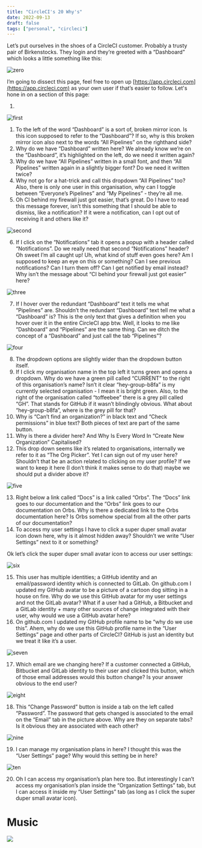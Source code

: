 ```yaml
---
title: "CircleCI's 20 Why's"
date: 2022-09-13
draft: false
tags: ["personal", "circleci"]
---
```


Let’s put ourselves in the shoes of a CircleCI customer. Probably a trusty pair of Birkenstocks. They login and they’re greeted with a “Dashboard” which looks a little something like this:

![zero](/img/20-whys/0.png)

I’m going to dissect this page, feel free to open up [https://app.circleci.com](https://app.circleci.com) as your own user if that’s easier to follow. Let's hone in on a section of this page:

1)

![first](/img/20-whys/1.png)

1. To the left of the word “Dashboard” is a sort of, broken mirror icon. Is this icon supposed to refer to the “Dashboard”? If so, why is this broken mirror icon also next to the words “All Pipelines” on the righthand side?
2. Why do we have “Dashboard” written here? We already know we’re on the “Dashboard”, it’s highlighted on the left, do we need it written again?
3. Why do we have “All Pipelines” written in a small font, and then “All Pipelines” written again in a slightly bigger font? Do we need it written twice?
4. Why not go for a hat-trick and call this dropdown “All Pipelines” too? Also, there is only one user in this organisation, why can I toggle between “Everyone’s Pipelines” and “My Pipelines” - they’re all me.
5. Oh CI behind my firewall just got easier, that’s great. Do I have to read this message forever, isn’t this something that I should be able to dismiss, like a notification? If it were a notification, can I opt out of receiving it and others like it?

![second](/img/20-whys/2.png)

6. If I click on the “Notifications” tab it opens a popup with a header called “Notifications”. Do we really need that second “Notifications” header? Oh sweet I’m all caught up! Uh, what kind of stuff even goes here? Am I supposed to keep an eye on this or something? Can I see previous notifications? Can I turn them off? Can I get notified by email instead? Why isn’t the message about “CI behind your firewall just got easier” here?

![three](/img/20-whys/3.png)

7. If I hover over the redundant “Dashboard” text it tells me what “Pipelines” are. Shouldn’t the redundant “Dashboard” text tell me what a “Dashboard” is? This is the only text that gives a definition when you hover over it in the entire CircleCI app btw. Well, it looks to me like “Dashboard” and “Pipelines” are the same thing. Can we ditch the concept of a “Dashboard” and just call the tab “Pipelines”?

![four](/img/20-whys/4.png)

8. The dropdown options are slightly wider than the dropdown button itself.
9. If I click my organisation name in the top left it turns green and opens a dropdown. Why do we have a green pill called “CURRENT” to the right of this organisation’s name? Isn’t it clear “hey-group-b8fa” is my currently selected organisation - I mean it is bright green. Also, to the right of the organisation called “toffeebee” there is a grey pill called “GH”. That stands for GitHub if it wasn’t blindingly obvious. What about “hey-group-b8fa”, where is the grey pill for that?
10. Why is “Can’t find an organization?” in black text and “Check permissions” in blue text? Both pieces of text are part of the same button.
11. Why is there a divider here? And Why Is Every Word In “Create New Organization” Capitalised?
12. This drop down seems like it’s related to organisations, internally we refer to it as “The Org Picker”. Yet I can sign out of my user here? Shouldn’t that be an action related to clicking on my user profile? If we want to keep it here (I don’t think it makes sense to do that) maybe we should put a divider above it?

![five](/img/20-whys/5.png)

13. Right below a link called “Docs” is a link called “Orbs". The “Docs” link goes to our documentation and the “Orbs” link goes to our documentation on Orbs. Why is there a dedicated link to the Orbs documentation here? Is Orbs somehow special from all the other parts of our documentation?
14. To access my user settings I have to click a super duper small avatar icon down here, why is it almost hidden away? Shouldn’t we write “User Settings” next to it or something?

Ok let’s click the super duper small avatar icon to access our user settings:

![six](/img/20-whys/6.png)

15. This user has multiple identities; a GitHub identity and an email/password identity which is connected to GitLab. On github.com I updated my GitHub avatar to be a picture of a cartoon dog sitting in a house on fire. Why do we use this GitHub avatar for my user settings and not the GitLab avatar? What if a user had a GitHub, a Bitbucket and a GitLab identity + many other sources of change integrated with their user, why would we use a GitHub avatar here?
16. On github.com I updated my GitHub profile name to be “why do we use this”. Ahem, why do we use this GitHub profile name in the “User Settings” page and other parts of CircleCI? GitHub is just an identity but we treat it like it’s a user.

![seven](/img/20-whys/7.png)

17. Which email are we changing here? If a customer connected a GitHub, Bitbucket and GitLab identity to their user and clicked this button, which of those email addresses would this button change? Is your answer obvious to the end user?

![eight](/img/20-whys/8.png)

18. This “Change Password” button is inside a tab on the left called “Password”. The password that gets changed is associated to the email on the “Email” tab in the picture above. Why are they on separate tabs? Is it obvious they are associated with each other?

![nine](/img/20-whys/9.png)

19. I can manage my organisation plans in here? I thought this was the “User Settings” page? Why would this setting be in here?

![ten](/img/20-whys/10.png)

20. Oh I can access my organisation’s plan here too. But interestingly I can’t access my organisation’s plan inside the “Organization Settings” tab, but I can access it inside my “User Settings” tab (as long as I click the super duper small avatar icon).

# Music
[![](https://img.youtube.com/vi/p47fEXGabaY/default.jpg)](https://youtu.be/p47fEXGabaY)
